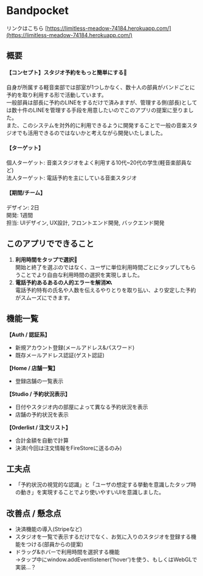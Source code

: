 # Bandpocket 
リンクはこちら [https://limitless-meadow-74184.herokuapp.com/](https://limitless-meadow-74184.herokuapp.com/)

## 概要
#### 【コンセプト】スタジオ予約をもっと簡単にする🎸
自身が所属する軽音楽部では部室が1つしかなく、数十人の部員がバンドごとに予約を取り利用する形で活動しています。  
一般部員は部長に予約のLINEをするだけで済みますが、管理する側(部長)としては数十件のLINEを管理する手段を用意したいのでこのアプリの提案に至りました。  
また、このシステムを対外的に利用できるように開発することで一般の音楽スタジオでも活用できるのではないかと考えながら開発いたしました。
#### 【ターゲット】
個人ターゲット: 音楽スタジオをよく利用する10代~20代の学生(軽音楽部員など)  
法人ターゲット: 電話予約を主にしている音楽スタジオ
#### 【期間/チーム】
デザイン: 2日  
開発: 1週間  
担当: UIデザイン, UX設計, フロントエンド開発, バックエンド開発

## このアプリでできること
1. **利用時間をタップで選択🎷**  
開始と終了を選ぶのではなく、ユーザに単位利用時間ごとにタップしてもらうことでより自由な利用時間の選択を実現しました。
2. **電話予約あるあるの人的エラーを解消❌📞**  
電話予約特有の氏名や人数を伝えるやりとりを取り払い、より安定した予約がスムーズにできます。

## 機能一覧

**【Auth / 認証系】**  
* 新規アカウント登録(メールアドレス&パスワード)  
* 既存メールアドレス認証(ゲスト認証)  

**【Home / 店舗一覧】**  
* 登録店舗の一覧表示  

**【Studio / 予約状況表示】**  
* 日付やスタジオ内の部屋によって異なる予約状況を表示
* 店舗の予約状況を表示

**【Orderlist / 注文リスト】**  
* 合計金額を自動で計算
* 決済(今回は注文情報をFireStoreに送るのみ)

## 工夫点
* 「予約状況の視覚的な認識」と「ユーザの想定する挙動を意識したタップ時の動き」を実現することでより使いやすいUIを意識しました。

## 改善点 / 懸念点
* 決済機能の導入(Stripeなど)
* スタジオを一覧で表示するだけでなく、お気に入りのスタジオを登録する機能をつける(部員からの提案)
* ドラッグ&ホバーで利用時間を選択する機能  
→タップ中にwindow.addEventlistener('hover')を使う、もしくはWebGLで実装…？